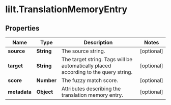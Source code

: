 # lilt.TranslationMemoryEntry

## Properties
Name | Type | Description | Notes
------------ | ------------- | ------------- | -------------
**source** | **String** | The source string. | [optional] 
**target** | **String** | The target string. Tags will be automatically placed according to the query string. | [optional] 
**score** | **Number** | The fuzzy match score. | [optional] 
**metadata** | **Object** | Attributes describing the translation memory entry. | [optional] 
